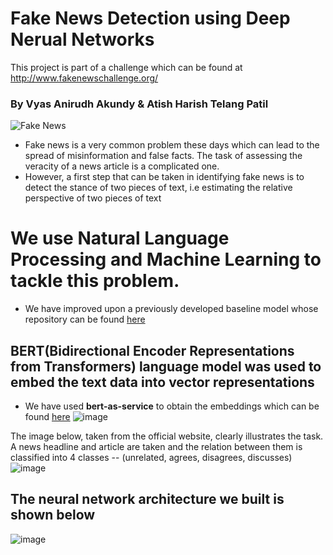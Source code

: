 # Fake News Detection using Deep Nerual Networks
This project is part of a challenge which can be found at http://www.fakenewschallenge.org/
### By Vyas Anirudh Akundy & Atish Harish Telang Patil

![Fake News](https://media.giphy.com/media/3ohzdJeMka5heqSbZu/giphy.gif)

- Fake news is a very common problem these days which can lead to the spread of misinformation and false facts. The task of assessing the veracity of a news article is a complicated one.
- However, a first step that can be taken in identifying fake news is to detect the stance of two pieces of text, i.e estimating the relative perspective of two pieces of text
# We use Natural Language Processing and Machine Learning to tackle this problem.
- We have improved upon a previously developed baseline model whose repository can be found [here](https://github.com/FakeNewsChallenge/fnc-1-baseline)

## BERT(Bidirectional Encoder Representations from Transformers) language model was used to embed the text data into vector representations
- We have used **bert-as-service** to obtain the embeddings which can be found [here](https://raw.githubusercontent.com/hanxiao/bert-as-service/master/.github/demo.gif)
![image](https://raw.githubusercontent.com/hanxiao/bert-as-service/master/.github/demo.gif)

The image below, taken from the official website, clearly illustrates the task. A news headline and article are taken and the relation between them is classified into 4 classes -- (unrelated, agrees, disagrees, discusses)
![image](https://raw.githubusercontent.com/Anirudh42/MSCI641-Project/master/task.png)

## The neural network architecture we built is shown below

![image](https://raw.githubusercontent.com/Anirudh42/MSCI641-Project/master/NNarchitecture.png)

